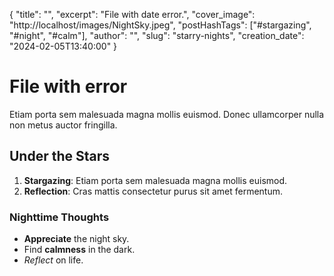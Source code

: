 {
    "title": "",
    "excerpt": "File with date error.",
    "cover_image": "http://localhost/images/NightSky.jpeg",
    "postHashTags": ["#stargazing", "#night", "#calm"],
    "author": "",
    "slug": "starry-nights",
    "creation_date": "2024-02-05T13:40:00"
}

# File with error

Etiam porta sem malesuada magna mollis euismod. Donec ullamcorper nulla non metus auctor fringilla.

## Under the Stars

1. **Stargazing**: Etiam porta sem malesuada magna mollis euismod.
2. **Reflection**: Cras mattis consectetur purus sit amet fermentum.

### Nighttime Thoughts

- **Appreciate** the night sky.
- Find **calmness** in the dark.
- *Reflect* on life.
